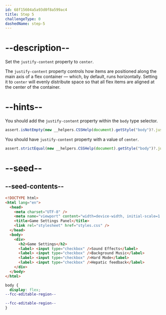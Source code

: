 ```yaml
---
id: 68f15604a5a93d0f8a599ac4
title: Step 5
challengeType: 0
dashedName: step-5
---
```


# --description--

Set the `justify-content` property to `center`.

The `justify-content` property controls how items are positioned along the main axis of a flex container — which, by default, runs horizontally. Setting it to `center` will evenly distribute space so that all flex items are aligned at the center of the container.

# --hints--

You should add the `justify-content` property within the `body` type selector.

```js
assert.isNotEmpty(new __helpers.CSSHelp(document).getStyle("body")?.justifyContent);
```

You should have `justify-content` property with a value of `center`.

```js
assert.strictEqual(new __helpers.CSSHelp(document).getStyle("body")?.justifyContent, "center");
```

# --seed--

## --seed-contents--

```html
<!DOCTYPE html>
<html lang="en">
  <head>
    <meta charset="UTF-8" />
    <meta name="viewport" content="width=device-width, initial-scale=1.0" />
    <title>Game Settings Panel</title>
    <link rel="stylesheet" href="styles.css" />
  </head>
  <body>
    <div>
      <h2>Game Settings</h2>
      <label> <input type="checkbox" />Sound Effects</label>
      <label> <input type="checkbox" />Background Music</label>
      <label> <input type="checkbox" />Hard Mode</label>
      <label> <input type="checkbox" />Hepatic feedback</label>
    </div>
  </body>
</html>
```

```css
body {
  display: flex;
--fcc-editable-region--

--fcc-editable-region--
}
```
